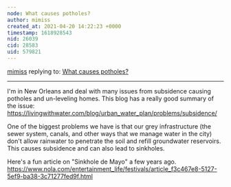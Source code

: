 ```yaml
---
node: What causes potholes?
author: mimiss
created_at: 2021-04-20 14:22:23 +0000
timestamp: 1618928543
nid: 26039
cid: 28583
uid: 579821
---
```




[mimiss](../profile/mimiss) replying to: [What causes potholes?](../notes/Rgaude/03-26-2021/what-causes-potholes)

----
I'm in New Orleans and deal with many issues from subsidence causing potholes and un-leveling homes. This blog has a really good summary of the issue: https://livingwithwater.com/blog/urban_water_plan/problems/subsidence/ 

One of the biggest problems we have is that our grey infrastructure (the sewer system, canals, and other ways that we manage water in the city) don't allow rainwater to penetrate the soil and refill groundwater reservoirs. This causes subsidence and can also lead to sinkholes.

Here's a fun article on "Sinkhole de Mayo" a few years ago. https://www.nola.com/entertainment_life/festivals/article_f3c467e8-5127-5ef9-ba38-3c71277fed9f.html 